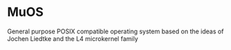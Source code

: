 # MuOS
General purpose POSIX compatible operating system based on the ideas of Jochen Liedtke and the L4 microkernel family
